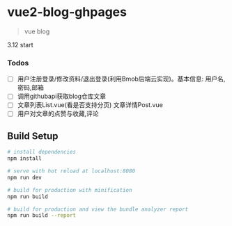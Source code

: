 # vue2-blog-ghpages

> vue blog

3.12 start

### Todos

-[ ] 用户注册登录/修改资料/退出登录(利用Bmob后端云实现)。基本信息: 用户名,密码,邮箱
-[ ] 调用githubapi获取blog仓库文章
-[ ] 文章列表List.vue(看是否支持分页)    文章详情Post.vue
-[ ] 用户对文章的点赞与收藏,评论

## Build Setup

``` bash
# install dependencies
npm install

# serve with hot reload at localhost:8080
npm run dev

# build for production with minification
npm run build

# build for production and view the bundle analyzer report
npm run build --report
```
